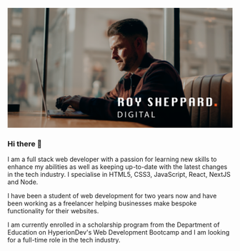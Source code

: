 ![Roy Sheppard Digital](https://github.com/rsheppard-dev/roysheppard-digital/blob/main/public/images/open-graph.png)

### Hi there 👋

I am a full stack web developer with a passion for learning new skills to enhance my abilities as well as keeping up-to-date with the latest changes in the tech industry. I specialise in HTML5, CSS3, JavaScript, React, NextJS and Node.

I have been a student of web development for two years now and have been working as a freelancer helping businesses make bespoke functionality for their websites.

I am currently enrolled in a scholarship program from the Department of Education on HyperionDev's Web Development Bootcamp and I am looking for a full-time role in the tech industry.
<!--
**rsheppard-dev/rsheppard-dev** is a ✨ _special_ ✨ repository because its `README.md` (this file) appears on your GitHub profile.

Here are some ideas to get you started:

- 🔭 I’m currently working on ...
- 🌱 I’m currently learning ...
- 👯 I’m looking to collaborate on ...
- 🤔 I’m looking for help with ...
- 💬 Ask me about ...
- 📫 How to reach me: ...
- 😄 Pronouns: ...
- ⚡ Fun fact: ...
-->
